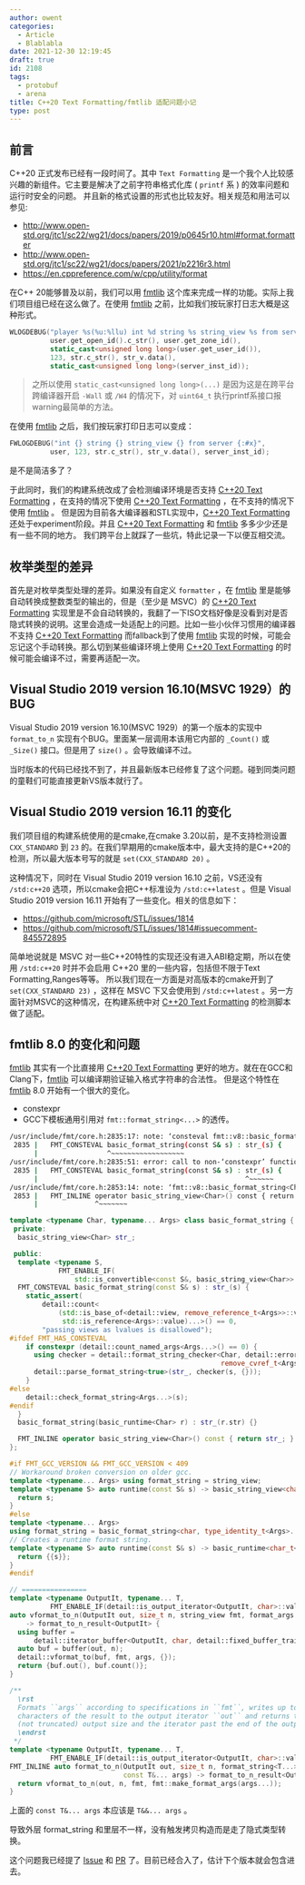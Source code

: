 ```yaml
---
author: owent
categories:
  - Article
  - Blablabla
date: 2021-12-30 12:19:45
draft: true
id: 2108
tags: 
  - protobuf
  - arena
title: C++20 Text Formatting/fmtlib 适配问题小记
type: post
---
```


## 前言

C++20 正式发布已经有一段时间了。其中 `Text Formatting` 是一个我个人比较感兴趣的新组件。它主要是解决了之前字符串格式化库 ( `printf` 系 ) 的效率问题和运行时安全的问题。
并且新的格式设置的形式也比较友好。相关规范和用法可以参见:

+ http://www.open-std.org/jtc1/sc22/wg21/docs/papers/2019/p0645r10.html#format.formatter
+ http://www.open-std.org/jtc1/sc22/wg21/docs/papers/2021/p2216r3.html
+ https://en.cppreference.com/w/cpp/utility/format

在C++ 20能够普及以前，我们可以用 [fmtlib][1] 这个库来完成一样的功能。实际上我们项目组已经在这么做了。在使用 [fmtlib][1] 之前，比如我们按玩家打日志大概是这种形式。

```cpp
WLOGDEBUG("player %s(%u:%llu) int %d string %s string_view %s from server %llx", 
          user.get_open_id().c_str(), user.get_zone_id(),
          static_cast<unsigned long long>(user.get_user_id()),
          123, str.c_str(), str_v.data(),
          static_cast<unsigned long long>(server_inst_id));
```

> 之所以使用 `static_cast<unsigned long long>(...)` 是因为这是在跨平台跨编译器开启 `-Wall` 或 `/W4` 的情况下，对 `uint64_t` 执行printf系接口报warning最简单的方法。

在使用 [fmtlib][1] 之后，我们按玩家打印日志可以变成：

```cpp
FWLOGDEBUG("int {} string {} string_view {} from server {:#x}", 
          user, 123, str.c_str(), str_v.data(), server_inst_id);
```

是不是简洁多了？

于此同时，我们的构建系统改成了会检测编译环境是否支持 [C++20 Text Formatting][2] ，在支持的情况下使用 [C++20 Text Formatting][2] ，在不支持的情况下使用 [fmtlib][1] 。
但是因为目前各大编译器和STL实现中，[C++20 Text Formatting][2] 还处于experiment阶段。并且 [C++20 Text Formatting][2] 和 [fmtlib][1] 多多少少还是有一些不同的地方。
我们跨平台上就踩了一些坑，特此记录一下以便互相交流。

## 枚举类型的差异

首先是对枚举类型处理的差异。如果没有自定义 `formatter` ，在 [fmtlib][1] 里是能够自动转换成整数类型的输出的，但是（至少是 MSVC）的 [C++20 Text Formatting][2] 实现里是不会自动转换的，我翻了一下ISO文档好像是没看到对是否隐式转换的说明。这里会造成一处适配上的问题。比如一些小伙伴习惯用的编译器不支持 [C++20 Text Formatting][2] 而fallback到了使用 [fmtlib][1] 实现的时候，可能会忘记这个手动转换。那么切到某些编译环境上使用 [C++20 Text Formatting][2] 的时候可能会编译不过，需要再适配一次。

## Visual Studio 2019 version 16.10(MSVC 1929）的BUG

Visual Studio 2019 version 16.10(MSVC 1929）的第一个版本的实现中 `format_to_n` 实现有个BUG。里面某一层调用本该用它内部的 `_Count()` 或 `_Size()` 接口。但是用了 `size()` 。会导致编译不过。

当时版本的代码已经找不到了，并且最新版本已经修复了这个问题。碰到同类问题的童鞋们可能直接更新VS版本就行了。

## Visual Studio 2019 version 16.11 的变化

我们项目组的构建系统使用的是cmake,在cmake 3.20以前，是不支持检测设置 `CXX_STANDARD` 到 `23` 的。在我们早期用的cmake版本中，最大支持的是C++20的检测，所以最大版本号写的就是 `set(CXX_STANDARD 20)` 。

这种情况下，同时在 Visual Studio 2019 version 16.10 之前，VS还没有 `/std:c++20` 选项，所以cmake会把C++标准设为 `/std:c++latest` 。但是 Visual Studio 2019 version 16.11 开始有了一些变化。相关的信息如下：

+ https://github.com/microsoft/STL/issues/1814
+ https://github.com/microsoft/STL/issues/1814#issuecomment-845572895

简单地说就是 MSVC 对一些C++20特性的实现还没有进入ABI稳定期，所以在使用 `/std:c++20` 时并不会启用 C++20 里的一些内容，包括但不限于Text Formatting,Ranges等等。
所以我们现在一方面是对高版本的cmake开到了 `set(CXX_STANDARD 23)` ，这样在 MSVC 下又会使用到 `/std:c++latest` 。另一方面针对MSVC的这种情况，在构建系统中对 [C++20 Text Formatting][2] 的检测脚本做了适配。

## fmtlib 8.0 的变化和问题

[fmtlib][1] 其实有一个比直接用 [C++20 Text Formatting][2] 更好的地方。就在在GCC和Clang下，[fmtlib][1] 可以编译期验证输入格式字符串的合法性。
但是这个特性在 [fmtlib][1] 8.0 开始有一个很大的变化。

+ constexpr
+ GCC下模板通用引用对 `fmt::format_string<...>` 的透传。

```bash
/usr/include/fmt/core.h:2835:17: note: ‘consteval fmt::v8::basic_format_string<Char, Args>::basic_format_string(const S&) [with S = fmt::v8::basic_format_string<char, test_custom_object_for_log_formatter&>; typename std::enable_if<std::is_convertible<const S&, fmt::v8::basic_string_view<Char> >::value, int>::type <anonymous> = 0; Char = char; Args = {test_custom_object_for_log_formatter}]’ is not usable as a ‘constexpr’ function because:
 2835 |   FMT_CONSTEVAL basic_format_string(const S& s) : str_(s) {
      |                 ^~~~~~~~~~~~~~~~~~~
/usr/include/fmt/core.h:2835:51: error: call to non-‘constexpr’ function ‘fmt::v8::basic_format_string<Char, Args>::operator fmt::v8::basic_string_view<Char>() const [with Char = char; Args = {test_custom_object_for_log_formatter&}]’
 2835 |   FMT_CONSTEVAL basic_format_string(const S& s) : str_(s) {
      |                                                   ^~~~~~~
/usr/include/fmt/core.h:2853:14: note: ‘fmt::v8::basic_format_string<Char, Args>::operator fmt::v8::basic_string_view<Char>() const [with Char = char; Args = {test_custom_object_for_log_formatter&}]’ declared here
 2853 |   FMT_INLINE operator basic_string_view<Char>() const { return str_; }
      |              ^~~~~~~~
```

```cpp
template <typename Char, typename... Args> class basic_format_string {
 private:
  basic_string_view<Char> str_;

 public:
  template <typename S,
            FMT_ENABLE_IF(
                std::is_convertible<const S&, basic_string_view<Char>>::value)>
  FMT_CONSTEVAL basic_format_string(const S& s) : str_(s) {
    static_assert(
        detail::count<
            (std::is_base_of<detail::view, remove_reference_t<Args>>::value &&
             std::is_reference<Args>::value)...>() == 0,
        "passing views as lvalues is disallowed");
#ifdef FMT_HAS_CONSTEVAL
    if constexpr (detail::count_named_args<Args...>() == 0) {
      using checker = detail::format_string_checker<Char, detail::error_handler,
                                                    remove_cvref_t<Args>...>;
      detail::parse_format_string<true>(str_, checker(s, {}));
    }
#else
    detail::check_format_string<Args...>(s);
#endif
  }
  basic_format_string(basic_runtime<Char> r) : str_(r.str) {}

  FMT_INLINE operator basic_string_view<Char>() const { return str_; }
};

#if FMT_GCC_VERSION && FMT_GCC_VERSION < 409
// Workaround broken conversion on older gcc.
template <typename... Args> using format_string = string_view;
template <typename S> auto runtime(const S& s) -> basic_string_view<char_t<S>> {
  return s;
}
#else
template <typename... Args>
using format_string = basic_format_string<char, type_identity_t<Args>...>;
// Creates a runtime format string.
template <typename S> auto runtime(const S& s) -> basic_runtime<char_t<S>> {
  return {{s}};
}
#endif

// ================
template <typename OutputIt, typename... T,
          FMT_ENABLE_IF(detail::is_output_iterator<OutputIt, char>::value)>
auto vformat_to_n(OutputIt out, size_t n, string_view fmt, format_args args)
    -> format_to_n_result<OutputIt> {
  using buffer =
      detail::iterator_buffer<OutputIt, char, detail::fixed_buffer_traits>;
  auto buf = buffer(out, n);
  detail::vformat_to(buf, fmt, args, {});
  return {buf.out(), buf.count()};
}

/**
  \rst
  Formats ``args`` according to specifications in ``fmt``, writes up to ``n``
  characters of the result to the output iterator ``out`` and returns the total
  (not truncated) output size and the iterator past the end of the output range.
  \endrst
 */
template <typename OutputIt, typename... T,
          FMT_ENABLE_IF(detail::is_output_iterator<OutputIt, char>::value)>
FMT_INLINE auto format_to_n(OutputIt out, size_t n, format_string<T...> fmt,
                            const T&... args) -> format_to_n_result<OutputIt> {
  return vformat_to_n(out, n, fmt, fmt::make_format_args(args...));
}
```

上面的 `const T&... args` 本应该是 `T&&... args` 。

导致外层 format_string 和里层不一样，没有触发拷贝构造而是走了隐式类型转换。

这个问题我已经提了 [Issue](https://github.com/fmtlib/fmt/issues/2462) 和 [PR](https://github.com/fmtlib/fmt/pull/2463) 了。目前已经合入了，估计下个版本就会包含进去。

[1]: https://fmt.dev/
[2]: https://en.cppreference.com/w/cpp/utility/format
[3]: https://cmake.org/
